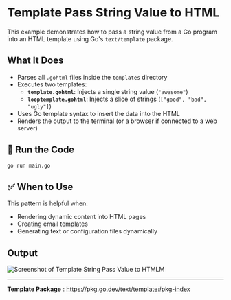 # Template Pass String Value to HTML

This example demonstrates how to pass a string value from a Go program into an HTML template using Go's `text/template` package.

## What It Does

- Parses all `.gohtml` files inside the `templates` directory
- Executes two templates:
  - **`template.gohtml`**: Injects a single string value (`"awesome"`)
  - **`looptemplate.gohtml`**: Injects a slice of strings (`["good", "bad", "ugly"]`)
- Uses Go template syntax to insert the data into the HTML
- Renders the output to the terminal (or a browser if connected to a web server)


## 🚀 Run the Code

```bash
go run main.go
```

## ✅ When to Use

This pattern is helpful when:

- Rendering dynamic content into HTML pages
- Creating email templates
- Generating text or configuration files dynamically

## Output

![Screenshot of Template String Pass Value to HTMLM](https://github.com/user-attachments/assets/4d1ffdc5-7816-4fc2-82b9-a6c181ef63e9)

--------

 **Template Package** : https://pkg.go.dev/text/template#pkg-index
